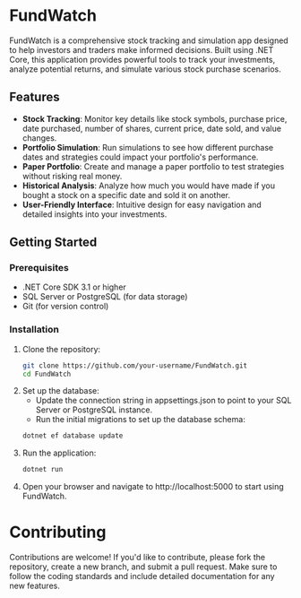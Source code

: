 # FundWatch

FundWatch is a comprehensive stock tracking and simulation app designed to help investors and traders make informed decisions. Built using .NET Core, this application provides powerful tools to track your investments, analyze potential returns, and simulate various stock purchase scenarios.

## Features

- **Stock Tracking**: Monitor key details like stock symbols, purchase price, date purchased, number of shares, current price, date sold, and value changes.
- **Portfolio Simulation**: Run simulations to see how different purchase dates and strategies could impact your portfolio's performance.
- **Paper Portfolio**: Create and manage a paper portfolio to test strategies without risking real money.
- **Historical Analysis**: Analyze how much you would have made if you bought a stock on a specific date and sold it on another.
- **User-Friendly Interface**: Intuitive design for easy navigation and detailed insights into your investments.

## Getting Started

### Prerequisites

- .NET Core SDK 3.1 or higher
- SQL Server or PostgreSQL (for data storage)
- Git (for version control)

### Installation

1. Clone the repository:
   ```bash
   git clone https://github.com/your-username/FundWatch.git
   cd FundWatch
   ```
2. Set up the database:
   - Update the connection string in appsettings.json to point to your SQL Server or PostgreSQL instance.
   - Run the initial migrations to set up the database schema:
   ```bash
   dotnet ef database update
   ```
3. Run the application:
   ```bash
   dotnet run
   ```
4. Open your browser and navigate to http://localhost:5000 to start using FundWatch.

# Contributing

Contributions are welcome! If you'd like to contribute, please fork the repository, create a new branch, and submit a pull request. Make sure to follow the coding standards and include detailed documentation for any new features.
